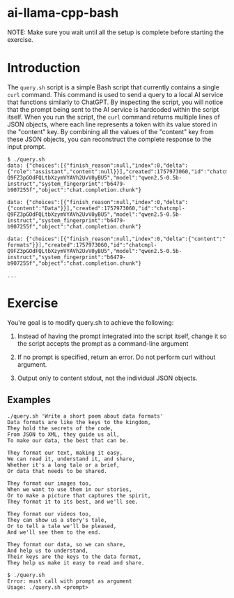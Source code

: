 # ai-llama-cpp-bash

NOTE: Make sure you wait until all the setup is complete before starting the exercise.

# Introduction

The `query.sh` script is a simple Bash script that currently contains a single
`curl` command. This command is used to send a query to a local AI service that 
functions similarly to ChatGPT. By inspecting the script, you will notice that 
the prompt being sent to the AI service is hardcoded within the script itself. 
When you run the script, the `curl` command returns multiple lines of JSON 
objects, where each line represents a token with its value stored in the 
"content" key. By combining all the values of the "content" key from these JSON 
objects, you can reconstruct the complete response to the input prompt.

```shell
$ ./query.sh 
data: {"choices":[{"finish_reason":null,"index":0,"delta":{"role":"assistant","content":null}}],"created":1757973060,"id":"chatcmpl-Q9FZ3pGOdFQLtbXzymVYAVh2UvV0yBU5","model":"qwen2.5-0.5b-instruct","system_fingerprint":"b6479-b907255f","object":"chat.completion.chunk"}

data: {"choices":[{"finish_reason":null,"index":0,"delta":{"content":"Data"}}],"created":1757973060,"id":"chatcmpl-Q9FZ3pGOdFQLtbXzymVYAVh2UvV0yBU5","model":"qwen2.5-0.5b-instruct","system_fingerprint":"b6479-b907255f","object":"chat.completion.chunk"}

data: {"choices":[{"finish_reason":null,"index":0,"delta":{"content":" formats"}}],"created":1757973060,"id":"chatcmpl-Q9FZ3pGOdFQLtbXzymVYAVh2UvV0yBU5","model":"qwen2.5-0.5b-instruct","system_fingerprint":"b6479-b907255f","object":"chat.completion.chunk"}

...

```

# Exercise

You're goal is to modify query.sh to achieve the following:

  1. Instead of having the prompt integrated into the script itself, change it so the script
  accepts the prompt as a command-line argument

  1. If no prompt is specified, return an error.  Do not perform curl without argument.

  1. Output only to content stdout, not the individual JSON objects.

## Examples

```shell
./query.sh 'Write a short poem about data formats'
Data formats are like the keys to the kingdom,
They hold the secrets of the code,
From JSON to XML, they guide us all,
To make our data, the best that can be.

They format our text, making it easy,
We can read it, understand it, and share,
Whether it's a long tale or a brief,
Or data that needs to be shared.

They format our images too,
When we want to use them in our stories,
Or to make a picture that captures the spirit,
They format it to its best, and we'll see.

They format our videos too,
They can show us a story's tale,
Or to tell a tale we'll be pleased,
And we'll see them to the end.

They format our data, so we can share,
And help us to understand,
Their keys are the keys to the data format,
They help us make it easy to read and share.
```

```shell
$ ./query.sh 
Error: must call with prompt as argument
Usage: ./query.sh <prompt>
```